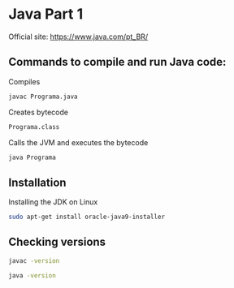 # Java Part 1

Official site: https://www.java.com/pt_BR/


## Commands to compile and run Java code:

Compiles

```bash
javac Programa.java
```

Creates bytecode

```bash
Programa.class
```

Calls the JVM and executes the bytecode

```bash
java Programa
```

## Installation

Installing the JDK on Linux

```bash
sudo apt-get install oracle-java9-installer
```

## Checking versions

```bash
javac -version

java -version
```
